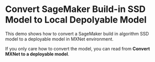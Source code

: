 # Convert SageMaker Build-in SSD Model to Local Depolyable Model

This demo shows how to convert a SageMaker build in algorithm SSD model to a deployable model in MXNet environment.

If you only care how to convert the model, you can read from **Convert MXNet to a deployable model**.
